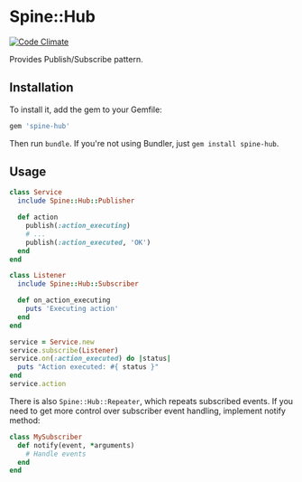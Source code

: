 # Spine::Hub

[![Code Climate](https://codeclimate.com/github/rspine/hub/badges/gpa.svg)](https://codeclimate.com/github/rspine/hub)

Provides Publish/Subscribe pattern.

## Installation

To install it, add the gem to your Gemfile:

```ruby
gem 'spine-hub'
```

Then run `bundle`. If you're not using Bundler, just `gem install spine-hub`.

## Usage

```ruby
class Service
  include Spine::Hub::Publisher

  def action
    publish(:action_executing)
    # ...
    publish(:action_executed, 'OK')
  end
end

class Listener
  include Spine::Hub::Subscriber

  def on_action_executing
    puts 'Executing action'
  end
end

service = Service.new
service.subscribe(Listener)
service.on(:action_executed) do |status|
  puts "Action executed: #{ status }"
end
service.action
```

There is also `Spine::Hub::Repeater`, which repeats subscribed events. If you
need to get more control over subscriber event handling, implement notify
method:

```ruby
class MySubscriber
  def notify(event, *arguments)
    # Handle events
  end
end
```
